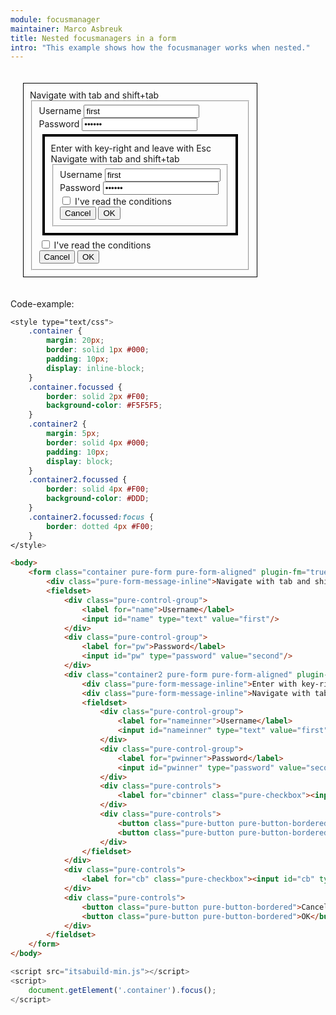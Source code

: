 ```yaml
---
module: focusmanager
maintainer: Marco Asbreuk
title: Nested focusmanagers in a form
intro: "This example shows how the focusmanager works when nested."
---
```


<style type="text/css">
    .container {
        margin: 20px;
        border: solid 1px #000;
        padding: 10px;
        display: inline-block;
    }
    .container.focussed {
        border: solid 2px #F00;
        background-color: #F5F5F5;
    }
    .container2 {
        margin: 5px;
        border: solid 4px #000;
        padding: 10px;
        display: block;
    }
    .container2.focussed {
        border: solid 4px #F00;
        background-color: #DDD;
    }
    .container2.focussed:focus {
        border: dotted 4px #F00;
    }
    .body-content.module p.spaced {
        margin-top: 4em;
    }
</style>

<form class="container pure-form pure-form-aligned" plugin-fm="true">
    <div class="pure-form-message-inline">Navigate with tab and shift+tab</div>
    <fieldset>
        <div class="pure-control-group">
            <label for="name">Username</label>
            <input id="name" type="text" value="first"/>
        </div>
        <div class="pure-control-group">
            <label for="pw">Password</label>
            <input id="pw" type="password" value="second"/>
        </div>
        <div class="container2 pure-form pure-form-aligned" plugin-fm="true" fm-keyenter="39" fm-keyleave="27">
            <div class="pure-form-message-inline">Enter with key-right and leave with Esc</div>
            <div class="pure-form-message-inline">Navigate with tab and shift+tab</div>
            <fieldset>
                <div class="pure-control-group">
                    <label for="nameinner">Username</label>
                    <input id="nameinner" type="text" value="first"/>
                </div>
                <div class="pure-control-group">
                    <label for="pwinner">Password</label>
                    <input id="pwinner" type="password" value="second"/>
                </div>
                <div class="pure-controls">
                    <label for="cbinner" class="pure-checkbox"><input id="cbinner" type="checkbox" /> I've read the conditions</label>
                </div>
                <div class="pure-controls">
                    <button class="pure-button pure-button-bordered">Cancel</button>
                    <button class="pure-button pure-button-bordered">OK</button>
                </div>
            </fieldset>
        </div>
        <div class="pure-controls">
            <label for="cb" class="pure-checkbox"><input id="cb" type="checkbox" /> I've read the conditions</label>
        </div>
        <div class="pure-controls">
            <button class="pure-button pure-button-bordered">Cancel</button>
            <button class="pure-button pure-button-bordered">OK</button>
        </div>
    </fieldset>
</form>

<p class="spaced">Code-example:</p>

```css
<style type="text/css">
    .container {
        margin: 20px;
        border: solid 1px #000;
        padding: 10px;
        display: inline-block;
    }
    .container.focussed {
        border: solid 2px #F00;
        background-color: #F5F5F5;
    }
    .container2 {
        margin: 5px;
        border: solid 4px #000;
        padding: 10px;
        display: block;
    }
    .container2.focussed {
        border: solid 4px #F00;
        background-color: #DDD;
    }
    .container2.focussed:focus {
        border: dotted 4px #F00;
    }
</style>
```

```html
<body>
    <form class="container pure-form pure-form-aligned" plugin-fm="true">
        <div class="pure-form-message-inline">Navigate with tab and shift+tab</div>
        <fieldset>
            <div class="pure-control-group">
                <label for="name">Username</label>
                <input id="name" type="text" value="first"/>
            </div>
            <div class="pure-control-group">
                <label for="pw">Password</label>
                <input id="pw" type="password" value="second"/>
            </div>
            <div class="container2 pure-form pure-form-aligned" plugin-fm="true">
                <div class="pure-form-message-inline">Enter with key-right and leave with Esc</div>
                <div class="pure-form-message-inline">Navigate with tab and shift+tab</div>
                <fieldset>
                    <div class="pure-control-group">
                        <label for="nameinner">Username</label>
                        <input id="nameinner" type="text" value="first"/>
                    </div>
                    <div class="pure-control-group">
                        <label for="pwinner">Password</label>
                        <input id="pwinner" type="password" value="second"/>
                    </div>
                    <div class="pure-controls">
                        <label for="cbinner" class="pure-checkbox"><input id="cbinner" type="checkbox" /> I've read the conditions</label>
                    </div>
                    <div class="pure-controls">
                        <button class="pure-button pure-button-bordered">Cancel</button>
                        <button class="pure-button pure-button-bordered">OK</button>
                    </div>
                </fieldset>
            </div>
            <div class="pure-controls">
                <label for="cb" class="pure-checkbox"><input id="cb" type="checkbox" /> I've read the conditions</label>
            </div>
            <div class="pure-controls">
                <button class="pure-button pure-button-bordered">Cancel</button>
                <button class="pure-button pure-button-bordered">OK</button>
            </div>
        </fieldset>
    </form>
</body>
```

```js
<script src="itsabuild-min.js"></script>
<script>
    document.getElement('.container').focus();
</script>
```

<script src="../../dist/itsabuild-min.js"></script>
<script>
    document.getElement('.container').focus();
</script>